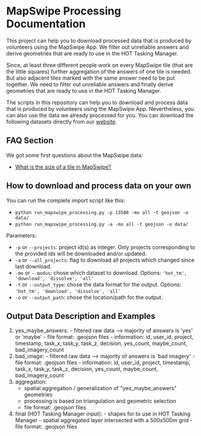# MapSwipe Processing Documentation

This project can help you to download processed data that is produced by volunteers using the MapSwipe App. We filter out unreliable answers and derive geometries that are ready to use in the HOT Tasking Manager.

Since, at least three different people work on every MapSwipe tile (that are the little squares) further aggregation of the answers of one tile is needed. But also adjacent tiles marked with the same answer need to be put together. We need to filter out unreliable answers and finally derive geometries that are ready to use in the HOT Tasking Manager.

The scripts in this repository can help you to download and process data that is produced by volunteers using the MapSwipe App. Nevertheless, you can also use the data we already processed for you. You can download the following datasets directly from our [website](http://mapswipe.heigit.org/processing/).

## FAQ Section
We got some first questions about the MapSwipe data:

* [What is the size of a tile in MapSwipe?](tile-analysis.md)

## How to download and process data on your own
You can run the complete import script like this:
* `python run_mapswipe_processing.py -p 13508 -mo all -t geojson -o data/`
* `python run_mapswipe_processing.py -a -mo all -t geojson -o data/`

Parameters:
* `-p` or `--projects`: project id(s) as integer. Only projects corresponding to the provided ids will be downloaded and/or updated.
* `-a` or `--all_projects`: flag to download all projects which changed since last download.
* `-mo` or `--modus`: chose which dataset to download. Options: `'hot_tm', 'download', 'dissolve', 'all'`
* `-t` or `--output_type`: chose the data format for the output. Options: `'hot_tm', 'download', 'dissolve', 'all'`
* `-o` or `--output_path`: chose the location/path for the output.

## Output Data Description and Examples
  1. yes_maybe_answers:
    - filtered raw data --> majority of answers is 'yes' or 'maybe'
    - file format: .geojson files
    - information: id, user_id, project, timestamp, task_x, task_y, task_z, decision, yes_count, maybe_count, bad_imagery_count
  2. bad_image:
    - filtered raw data --> majority of answers is 'bad imagery'
    - file format: .geojson files
    - information: id, user_id, project, timestamp, task_x, task_y, task_z, decision, yes_count, maybe_count, bad_imagery_count
  3. aggregation:
      - spatial aggregation / generalization of "yes_maybe_answers" geometries
      - processing is based on triangulation and geometric selection
      - file format: .geojson files
  4. final (HOT Tasking Manager input):
    - shapes for to use in HOT Tasking Manager
    - spatial aggregated layer intersected with a 500x500m grid
    - file format: .geojson files

